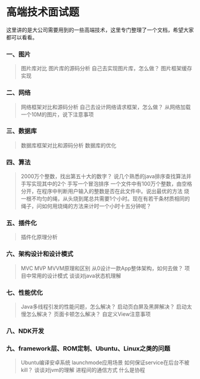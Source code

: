 # 高端技术面试题

这里讲的是大公司需要用到的一些高端技术，这里专门整理了一个文档，希望大家都可以看看。


### 一、图片

> 图片库对比
> 图片库的源码分析
> 自己去实现图片库，怎么做？
> 图片框架缓存实现

### 二、网络

> 网络框架对比和源码分析
> 自己去设计网络请求框架，怎么做？
> 从网络加载一个10M的图片，说下注意事项

### 三、数据库

> 数据库框架对比和源码分析
> 数据库的优化

### 四、算法

> 2000万个整数，找出第五十大的数字？
> 说几个熟悉的java排序查找算法并手写实现其中的2个
> 手写一个冒泡排序
> 一个文件中有100万个整数，由空格分开，在程序中判断用户输入的整数是否在此文件中。说出最优的方法
> 烧一根不均匀的绳，从头烧到尾总共需要1个小时。现在有若干条材质相同的绳子，问如何用烧绳的方法来计时一个小时十五分钟呢？

### 五、插件化

> 插件化原理分析

### 六、架构设计和设计模式

> MVC MVP MVVM原理和区别
> 从0设计一款App整体架构，如何去做？
> 项目中常用的设计模式
> 谈谈对java状态机理解

### 七、性能优化

> Java多线程引发的性能问题，怎么解决？
> 启动页白屏及黑屏解决？
> 启动太慢怎么解决？
> 页面卡顿怎么解决？
> 自定义View注意事项

### 八、NDK开发

>

### 九、framework层、ROM定制、Ubuntu、Linux之类的问题

> Ubuntu编译安卓系统
> launchmode应用场景
> 如何保证service在后台不被kill？
> 谈谈对jvm的理解
> 进程间的通信方式
> 什么是协程